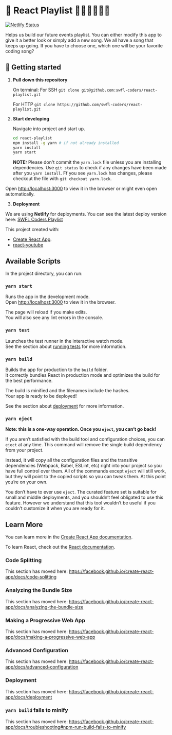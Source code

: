 # 🎵 React Playlist 👩🏻‍💻👨🏻‍💻

[![Netlify Status](https://api.netlify.com/api/v1/badges/0f963293-9a8f-4143-9fda-df218c4bf78c/deploy-status)](https://app.netlify.com/sites/swfl-coders-playlist/deploys)

Helps us build our future events playlist. You can either modify this app to give it a better look or simply add a new song.
We all have a song that keeps up going. If you have to choose one, which one will be your favorite coding song?

## 🚀 Getting started

1. **Pull down this repository**

   On terminal:
   For SSH
   `git clone git@github.com:swfl-coders/react-playlist.git`

   For HTTP
   `git clone https://github.com/swfl-coders/react-playlist.git`

2. **Start developing**

   Navigate into project and start up.

   ```sh
   cd react-playlist
   npm install -g yarn # if not already installed
   yarn install
   yarn start
   ```

   **NOTE:** Please don't commit the `yarn.lock` file unless you are installing dependencies. Use `git status` to check if any changes have been made after you `yarn install`. Ff you see `yarn.lock` has changes, please checkout the file with `git checkout yarn.lock`.

Open [http://localhost:3000](http://localhost:3000) to view it in the browser or might even open automatically.

3. **Deployment**

We are using **Netlify** for deployments. You can see the latest deploy version here: [SWFL Coders Playlist](https://swfl-coders-playlist.netlify.com/)

This project created with:

- [Create React App](https://github.com/facebook/create-react-app).
- [react-youtube](https://www.npmjs.com/package/react-youtube)

## Available Scripts

In the project directory, you can run:

### `yarn start`

Runs the app in the development mode.<br />
Open [http://localhost:3000](http://localhost:3000) to view it in the browser.

The page will reload if you make edits.<br />
You will also see any lint errors in the console.

### `yarn test`

Launches the test runner in the interactive watch mode.<br />
See the section about [running tests](https://facebook.github.io/create-react-app/docs/running-tests) for more information.

### `yarn build`

Builds the app for production to the `build` folder.<br />
It correctly bundles React in production mode and optimizes the build for the best performance.

The build is minified and the filenames include the hashes.<br />
Your app is ready to be deployed!

See the section about [deployment](https://facebook.github.io/create-react-app/docs/deployment) for more information.

### `yarn eject`

**Note: this is a one-way operation. Once you `eject`, you can’t go back!**

If you aren’t satisfied with the build tool and configuration choices, you can `eject` at any time. This command will remove the single build dependency from your project.

Instead, it will copy all the configuration files and the transitive dependencies (Webpack, Babel, ESLint, etc) right into your project so you have full control over them. All of the commands except `eject` will still work, but they will point to the copied scripts so you can tweak them. At this point you’re on your own.

You don’t have to ever use `eject`. The curated feature set is suitable for small and middle deployments, and you shouldn’t feel obligated to use this feature. However we understand that this tool wouldn’t be useful if you couldn’t customize it when you are ready for it.

## Learn More

You can learn more in the [Create React App documentation](https://facebook.github.io/create-react-app/docs/getting-started).

To learn React, check out the [React documentation](https://reactjs.org/).

### Code Splitting

This section has moved here: https://facebook.github.io/create-react-app/docs/code-splitting

### Analyzing the Bundle Size

This section has moved here: https://facebook.github.io/create-react-app/docs/analyzing-the-bundle-size

### Making a Progressive Web App

This section has moved here: https://facebook.github.io/create-react-app/docs/making-a-progressive-web-app

### Advanced Configuration

This section has moved here: https://facebook.github.io/create-react-app/docs/advanced-configuration

### Deployment

This section has moved here: https://facebook.github.io/create-react-app/docs/deployment

### `yarn build` fails to minify

This section has moved here: https://facebook.github.io/create-react-app/docs/troubleshooting#npm-run-build-fails-to-minify
